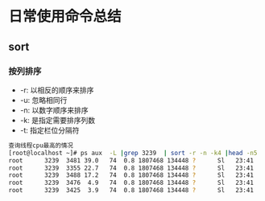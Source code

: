 # 日常使用命令总结

## sort
###  按列排序
-  -r: 以相反的顺序来排序
-  -u: 忽略相同行
-  -n: 以数字顺序来排序
-  -k: 是指定需要排序列数
-  -t: 指定栏位分隔符

```sh
查询线程cpu最高的情况
[root@localhost ~]# ps aux  -L |grep 3239  | sort -r -n -k4 |head -n5
root      3239  3481 39.0   74  0.8 1807468 134448 ?      Sl   23:41   0:21 /opt/bin/xxx
root      3239  3355 22.7   74  0.8 1807468 134448 ?      Sl   23:41   0:12 /opt/bin/xxx
root      3239  3488 17.2   74  0.8 1807468 134448 ?      Sl   23:41   0:09 /opt/bin/xxx
root      3239  3476  4.9   74  0.8 1807468 134448 ?      Sl   23:41   0:02 /opt/bin/xxx
root      3239  3425  3.9   74  0.8 1807468 134448 ?      Sl   23:41   0:02 /opt/bin/xxx
```



